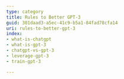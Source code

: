 ```yaml
---
type: category
title: Rules to Better GPT-3
guid: 301daad3-a5ec-41c9-b5a1-84fad78cfa14
uri: rules-to-better-gpt-3
index:
- what-is-chatgpt
- what-is-gpt-3
- chatgpt-vs-gpt-3
- leverage-gpt-3
- train-gpt-3

---
```


